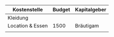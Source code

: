 | Kostenstelle     | Budget | Kapitalgeber |
| ---------------- | ------ | ------------ |
| Kleidung         |        |              |
| Location & Essen | 1500   | Bräutigam    |
|                  |        |              |